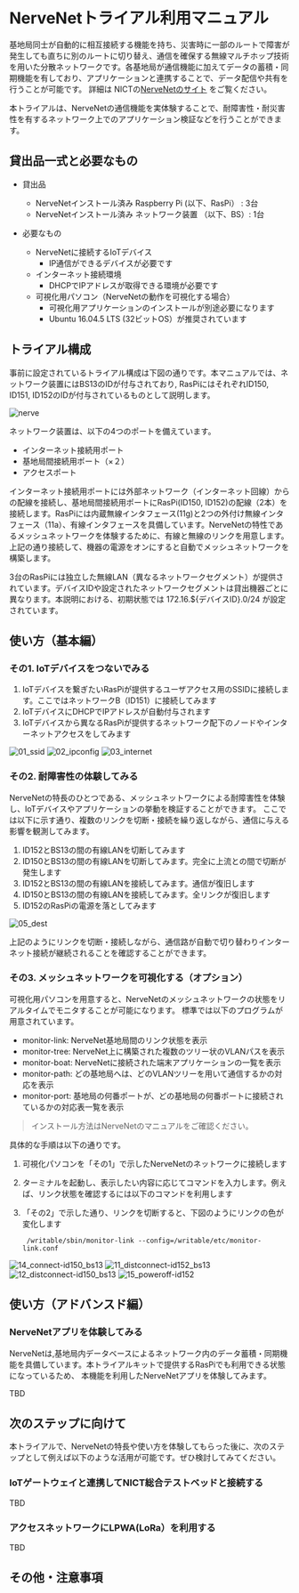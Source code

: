 # NerveNetトライアル利用マニュアル
基地局同士が自動的に相互接続する機能を持ち、災害時に一部のルートで障害が発生しても直ちに別のルートに切り替え、通信を確保する無線マルチホップ技術を用いた分散ネットワークです。各基地局が通信機能に加えてデータの蓄積・同期機能を有しており、アプリケーションと連携することで、データ配信や共有を行うことが可能です。
詳細は NICTの[NerveNetのサイト](https://www.nict.go.jp/out-promotion/other/case-studies/itenweb/nervenet.html) をご覧ください。

本トライアルは、NerveNetの通信機能を実体験することで、耐障害性・耐災害性を有するネットワーク上でのアプリケーション検証などを行うことができます。

## 貸出品一式と必要なもの

- 貸出品
  - NerveNetインストール済み Raspberry Pi (以下、RasPi） : 3台
  - NerveNetインストール済み ネットワーク装置 （以下、BS）: 1台
  
- 必要なもの
  - NerveNetに接続するIoTデバイス
    - IP通信ができるデバイスが必要です
  - インターネット接続環境
    - DHCPでIPアドレスが取得できる環境が必要です
  - 可視化用パソコン（NerveNetの動作を可視化する場合）
    - 可視化用アプリケーションのインストールが別途必要になります
    - Ubuntu 16.04.5 LTS (32ビットOS）が推奨されています
    
## トライアル構成

事前に設定されているトライアル構成は下図の通りです。本マニュアルでは、ネットワーク装置にはBS13のIDが付与されており, RasPiにはそれぞれID150, ID151, ID152のIDが付与されているものとして説明します。

![nerve](https://user-images.githubusercontent.com/4217754/47612060-11a92180-dab6-11e8-9c4a-ae0cc79e6175.png)

ネットワーク装置は、以下の4つのポートを備えています。
  - インターネット接続用ポート
  - 基地局間接続用ポート（×２）
  - アクセスポート

インターネット接続用ポートには外部ネットワーク（インターネット回線）からの配線を接続し、基地局間接続用ポートにRasPi(ID150, ID152)の配線（2本）を接続します。RasPiには内蔵無線インタフェース(11g)と2つの外付け無線インタフェース（11a）、有線インタフェースを具備しています。NerveNetの特性であるメッシュネットワークを体験するために、有線と無線のリンクを用意します。上記の通り接続して、機器の電源をオンにすると自動でメッシュネットワークを構築します。

3台のRasPiには独立した無線LAN（異なるネットワークセグメント）が提供されています。デバイスIDや設定されたネットワークセグメントは貸出機器ごとに異なります。本説明における、初期状態では 172.16.${デバイスID}.0/24 が設定されています。

## 使い方（基本編）

### その1. IoTデバイスをつないでみる

1. IoTデバイスを繋ぎたいRasPiが提供するユーザアクセス用のSSIDに接続します。ここではネットワークB（ID151）に接続してみます
1. IoTデバイスにDHCPでIPアドレスが自動付与されます
1. IoTデバイスから異なるRasPiが提供するネットワーク配下のノードやインターネットアクセスをしてみます

![01_ssid](https://user-images.githubusercontent.com/4217754/47611852-4d8db800-dab1-11e8-9a7a-d66ab16fbec4.png)
![02_ipconfig](https://user-images.githubusercontent.com/4217754/47611853-53839900-dab1-11e8-870b-37a435a09a3b.png)
![03_internet](https://user-images.githubusercontent.com/4217754/47611860-7910a280-dab1-11e8-8898-b6a071d2fd84.png)

### その2. 耐障害性の体験してみる

NerveNetの特長のひとつである、メッシュネットワークによる耐障害性を体験し、IoTデバイスやアプリケーションの挙動を検証することができます。
ここでは以下に示す通り、複数のリンクを切断・接続を繰り返しながら、通信に与える影響を観測してみます。

1. ID152とBS13の間の有線LANを切断してみます
1. ID150とBS13の間の有線LANを切断してみます。完全に上流との間で切断が発生します
1. ID152とBS13の間の有線LANを接続してみます。通信が復旧します
1. ID150とBS13の間の有線LANを接続してみます。全リンクが復旧します
1. ID152のRasPiの電源を落としてみます

![05_dest](https://user-images.githubusercontent.com/4217754/47611955-7ca52900-dab3-11e8-9bc8-7846d007b397.png)

上記のようにリンクを切断・接続しながら、通信路が自動で切り替わりインターネット接続が継続されることを確認することができます。


### その3. メッシュネットワークを可視化する（オプション）

可視化用パソコンを用意すると、NerveNetのメッシュネットワークの状態をリアルタイムでモニタすることが可能になります。
標準では以下のプログラムが用意されています。

- monitor-link: NerveNet基地局間のリンク状態を表示
- monitor-tree: NerveNet上に構築された複数のツリー状のVLANパスを表示
- monitor-boat: NerveNetに接続された端末アプリケーションの一覧を表示
- monitor-path: どの基地局へは、どのVLANツリーを用いて通信するかの対応を表示
- monitor-port: 基地局の何番ポートが、どの基地局の何番ポートに接続されているかの対応表一覧を表示

> インストール方法はNerveNetのマニュアルをご確認ください。

具体的な手順は以下の通りです。

1. 可視化パソコンを「その1」で示したNerveNetのネットワークに接続します
1. ターミナルを起動し、表示したい内容に応じてコマンドを入力します。例えば、リンク状態を確認するには以下のコマンドを利用します
1. 「その2」で示した通り、リンクを切断すると、下図のようにリンクの色が変化します

        /writable/sbin/monitor-link --config=/writable/etc/monitor-link.conf

![14_connect-id150_bs13](https://user-images.githubusercontent.com/4217754/47611883-02c07000-dab2-11e8-9ee1-5696b4dc8840.png)
![11_distconnect-id152_bs13](https://user-images.githubusercontent.com/4217754/47611884-03f19d00-dab2-11e8-8f22-71a82583d731.png)
![12_distconnect-id150_bs13](https://user-images.githubusercontent.com/4217754/47611885-05bb6080-dab2-11e8-8288-a0e9221b5bb1.png)
![15_poweroff-id152](https://user-images.githubusercontent.com/4217754/47611886-06ec8d80-dab2-11e8-8844-b630f04ba449.png)

## 使い方（アドバンスド編）

### NerveNetアプリを体験してみる

NerveNetは,基地局内データベースによるネットワーク内のデータ蓄積・同期機能を具備しています。本トライアルキットで提供するRasPiでも利用できる状態になっているため、
本機能を利用したNerveNetアプリを体験してみます。

TBD

## 次のステップに向けて

本トライアルで、NerveNetの特長や使い方を体験してもらった後に、次のステップとして例えば以下のような活用が可能です。ぜひ検討してみてください。

### IoTゲートウェイと連携してNICT総合テストベッドと接続する
TBD

### アクセスネットワークにLPWA(LoRa）を利用する
TBD

## その他・注意事項
